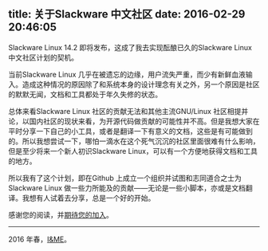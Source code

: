 title: 关于Slackware 中文社区
date: 2016-02-29 20:46:05
---

Slackware Linux 14.2 即将发布，这成了我去实现酝酿已久的Slackware Linux 中文社区计划的契机。

当前Slackware Linux 几乎在被遗忘的边缘，用户流失严重，而少有新鲜血液输入。造成这种情况的原因除了和系统本身的设计理念有关之外，另一个原因是社区的默默无闻，文档和工具都处于年久失修的状态。

总体来看Slackware Linux 社区的贡献无法和其他主流GNU/Linux 社区相提并论，以国内社区的现状来看，为开源代码做贡献的可能性并不高。但是我想大家在平时分享一下自己的小工具，或者是翻译一下有意义的文档，这些是有可能做到的。所以我想尝试一下，哪怕一滴水在这个死气沉沉的社区里面很难有什么影响，但是至少将来一个新人初识Slackware Linux，可以有一个方便地获得文档和工具的地方。

所以我有了这个计划，即在Github 上成立一个组织并试图和志同道合之士为Slackware Linux 做一些力所能及的贡献——无论是一些小脚本，亦或是文档翻译。我想有人试着去分享，总是一个好的开始。

感谢您的阅读，并[期待您的加入](/JoinUs "加入我们！")。

---

2016 年春，[I&ME](http://arondight.github.io)。

